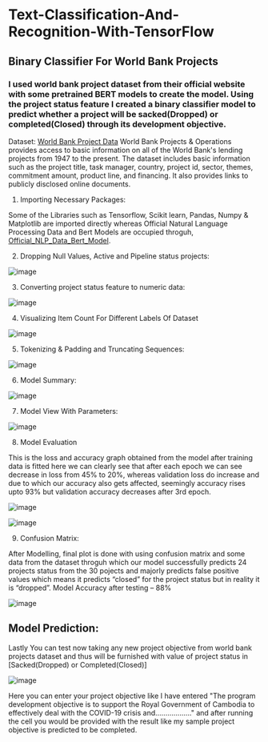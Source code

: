 # Text-Classification-And-Recognition-With-TensorFlow

## Binary Classifier For World Bank Projects

### I used world bank project dataset from their official website with some pretrained BERT models to create the model. Using the project status feature I created a binary classifier model to predict whether a project will be sacked(Dropped) or completed(Closed) through its development objective.

Dataset: [World Bank Project Data](https://datacatalog.worldbank.org/search/dataset/0037800)
World Bank Projects & Operations provides access to basic information on all of the World Bank's lending projects from 1947 to the present. The dataset includes basic information such as the project title, task manager, country, project id, sector, themes, commitment amount, product line, and financing. It also provides links to publicly disclosed online documents.

1. Importing Necessary Packages:

Some of the Libraries such as Tensorflow, Scikit learn, Pandas, Numpy & Matplotlib are imported directly whereas Official Natural Language Processing Data and Bert Models are occupied throguh, [Official_NLP_Data_Bert_Model](https://github.com/tensorflow/models.git).

2. Dropping Null Values, Active and Pipeline status projects:

![image](https://user-images.githubusercontent.com/86974424/174475912-bf758c81-5a60-4704-9654-f0d6283bc8b4.png)

3. Converting project status feature to numeric data:

![image](https://user-images.githubusercontent.com/86974424/174475960-1f3fec58-46c1-4c50-915a-769ee8543e30.png)

4. Visualizing Item Count For Different Labels Of Dataset

![image](https://user-images.githubusercontent.com/86974424/174475970-9158b777-9be3-4e59-b0b5-f680b7d65626.png)

5. Tokenizing & Padding and Truncating Sequences:

![image](https://user-images.githubusercontent.com/86974424/174475993-fd3555f8-2c36-4bb8-8c2b-c7a60bbca095.png)

6. Model Summary:

![image](https://user-images.githubusercontent.com/86974424/174476013-27133c80-fff1-46ff-a952-a1555fa81f17.png)

7. Model View With Parameters:

![image](https://user-images.githubusercontent.com/86974424/174476024-81718f56-262c-4764-9311-dd8795b89a7f.png)

8. Model Evaluation

This is the loss and accuracy graph obtained from the model after training data is fitted here we can clearly see that after each epoch we can see decrease in loss from 45% to 20%, whereas validation loss do increase and due to which our accuracy also gets affected, seemingly accuracy rises upto 93% but validation accuracy decreases after 3rd epoch.

![image](https://user-images.githubusercontent.com/86974424/174476031-b140af6d-8aae-4c1e-bc27-79a29024ad99.png)

![image](https://user-images.githubusercontent.com/86974424/174476033-bb4f8432-3ab9-473d-bdcf-2ec5b4a96e66.png)

9. Confusion Matrix:

After Modelling, final plot is done with using confusion matrix and some data from the dataset throguh which our model successfully predicts 24 projects status from the 30 pojects and majorly predicts false positive values which means it predicts “closed” for the project status but in reality it is “dropped”.
Model Accuracy after testing – 88% 

![image](https://user-images.githubusercontent.com/86974424/174476046-6f7a6ce5-908b-46e7-876f-3274c1f3a2bb.png)

## Model Prediction:

Lastly You can test now taking any new project objective from world bank projects dataset and thus will be furnished with value of project status in [Sacked(Dropped) or Completed(Closed)]

![image](https://user-images.githubusercontent.com/86974424/174476212-2ffcfc02-6015-4476-adb2-b1f8ca7f52a0.png)

Here you can enter your project objective like I have entered "The program development objective is to support the Royal Government of Cambodia to effectively deal with the COVID-19 crisis and.................." and after running the cell you would be provided with the result like my sample project objective is predicted to be completed.

